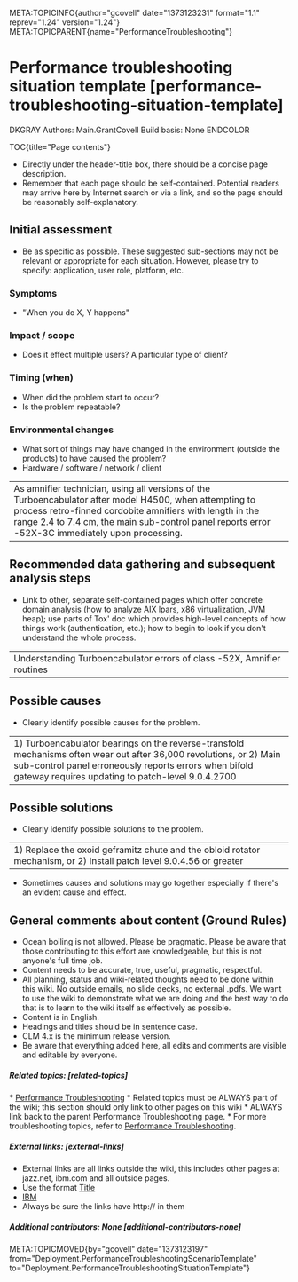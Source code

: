 META:TOPICINFO{author="gcovell" date="1373123231" format="1.1"
reprev="1.24" version="1.24"}
META:TOPICPARENT{name="PerformanceTroubleshooting"}

# Performance troubleshooting situation template [performance-troubleshooting-situation-template]

DKGRAY Authors: Main.GrantCovell Build basis: None ENDCOLOR

TOC{title="Page contents"}

-   Directly under the header-title box, there should be a concise page
    description.
-   Remember that each page should be self-contained. Potential readers
    may arrive here by Internet search or via a link, and so the page
    should be reasonably self-explanatory.

## Initial assessment

-   Be as specific as possible. These suggested sub-sections may not be
    relevant or appropriate for each situation. However, please try to
    specify: application, user role, platform, etc.

### Symptoms

-   "When you do X, Y happens"

### Impact / scope

-   Does it effect multiple users? A particular type of client?

### Timing (when)

-   When did the problem start to occur?
-   Is the problem repeatable?

### Environmental changes

-   What sort of things may have changed in the environment (outside the
    products) to have caused the problem?
-   Hardware / software / network / client

|  |
|----|
| As amnifier technician, using all versions of the Turboencabulator after model H4500, when attempting to process retro-finned cordobite amnifiers with length in the range 2.4 to 7.4 cm, the main sub-control panel reports error -52X-3C immediately upon processing. |

## Recommended data gathering and subsequent analysis steps

-   Link to other, separate self-contained pages which offer concrete
    domain analysis (how to analyze AIX lpars, x86 virtualization, JVM
    heap); use parts of Tox' doc which provides high-level concepts of
    how things work (authentication, etc.); how to begin to look if you
    don't understand the whole process.

|                                                                        |
|------------------------------------------------------------------------|
| Understanding Turboencabulator errors of class -52X, Amnifier routines |

## Possible causes

-   Clearly identify possible causes for the problem.

|  |
|----|
| 1\) Turboencabulator bearings on the reverse-transfold mechanisms often wear out after 36,000 revolutions, or 2) Main sub-control panel erroneously reports errors when bifold gateway requires updating to patch-level 9.0.4.2700 |

## Possible solutions

-   Clearly identify possible solutions to the problem.

|  |
|----|
| 1\) Replace the oxoid geframitz chute and the obloid rotator mechanism, or 2) Install patch level 9.0.4.56 or greater |

-   Sometimes causes and solutions may go together especially if there's
    an evident cause and effect.

## General comments about content (Ground Rules)

-   Ocean boiling is not allowed. Please be pragmatic. Please be aware
    that those contributing to this effort are knowledgeable, but this
    is not anyone's full time job.
-   Content needs to be accurate, true, useful, pragmatic, respectful.
-   All planning, status and wiki-related thoughts need to be done
    within this wiki. No outside emails, no slide decks, no external
    .pdfs. We want to use the wiki to demonstrate what we are doing and
    the best way to do that is to learn to the wiki itself as
    effectively as possible.
-   Content is in English.
-   Headings and titles should be in sentence case.
-   CLM 4.x is the minimum release version.
-   Be aware that everything added here, all edits and comments are
    visible and editable by everyone.

##### Related topics: [related-topics]

\* [Performance Troubleshooting](PerformanceTroubleshooting) \* Related
topics must be ALWAYS part of the wiki; this section should only link to
other pages on this wiki \* ALWAYS link back to the parent Performance
Troubleshooting page. \* For more troubleshooting topics, refer to
[Performance Troubleshooting](PerformanceTroubleshooting).

##### External links: [external-links]

-   External links are all links outside the wiki, this includes other
    pages at jazz.net, ibm.com and all outside pages.
-   Use the format [Title](Link)
-   [IBM](http://www.ibm.com)
-   Always be sure the links have http:// in them

##### Additional contributors: None [additional-contributors-none]

META:TOPICMOVED{by="gcovell" date="1373123197"
from="Deployment.PerformanceTroubleshootingScenarioTemplate"
to="Deployment.PerformanceTroubleshootingSituationTemplate"}
